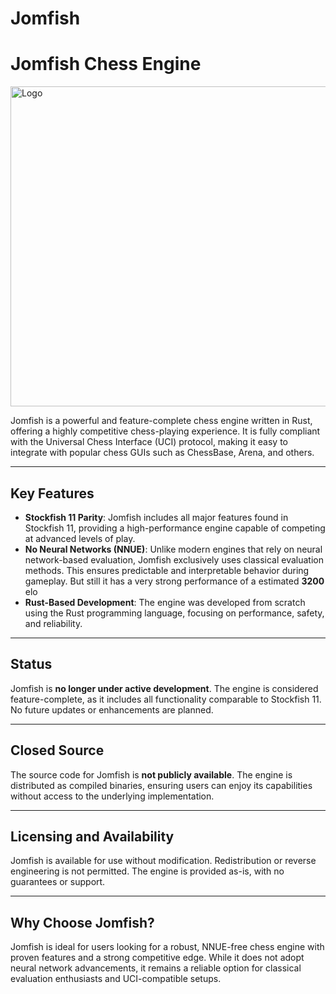 # Jomfish
# Jomfish Chess Engine

<img src="./logo.ico" alt="Logo" width="512" height="512">

Jomfish is a powerful and feature-complete chess engine written in Rust, offering a highly competitive chess-playing experience. It is fully compliant with the Universal Chess Interface (UCI) protocol, making it easy to integrate with popular chess GUIs such as ChessBase, Arena, and others.

---

## Key Features

- **Stockfish 11 Parity**: Jomfish includes all major features found in Stockfish 11, providing a high-performance engine capable of competing at advanced levels of play.
- **No Neural Networks (NNUE)**: Unlike modern engines that rely on neural network-based evaluation, Jomfish exclusively uses classical evaluation methods. This ensures predictable and interpretable behavior during gameplay. But still it has a very strong performance of a estimated **3200** elo
- **Rust-Based Development**: The engine was developed from scratch using the Rust programming language, focusing on performance, safety, and reliability.

---

## Status

Jomfish is **no longer under active development**. The engine is considered feature-complete, as it includes all functionality comparable to Stockfish 11. No future updates or enhancements are planned.

---

## Closed Source

The source code for Jomfish is **not publicly available**. The engine is distributed as compiled binaries, ensuring users can enjoy its capabilities without access to the underlying implementation.

---

## Licensing and Availability

Jomfish is available for use without modification. Redistribution or reverse engineering is not permitted. The engine is provided as-is, with no guarantees or support.

---

## Why Choose Jomfish?

Jomfish is ideal for users looking for a robust, NNUE-free chess engine with proven features and a strong competitive edge. While it does not adopt neural network advancements, it remains a reliable option for classical evaluation enthusiasts and UCI-compatible setups.

